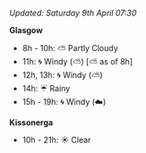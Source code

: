 *Updated: Saturday 9th April 07:30*

**Glasgow**

* 8h - 10h: :partly_sunny: Partly Cloudy
* 11h: :cyclone: Windy (:partly_sunny:) [:partly_sunny: as of 8h]
* 12h, 13h: :cyclone: Windy (:partly_sunny:)
* 14h: :umbrella: Rainy
* 15h - 19h: :cyclone: Windy (:cloud:)

**Kissonerga**

* 10h - 21h: :sunny: Clear
